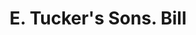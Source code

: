 ---
doi: 10.7916/D8C267F4
date_other: '1880'
date_other_textual: 1880-1889
form: printed ephemera
genre:
- Invoices
name:
- E. Tucker's Sons
object_in_context_url: https://biggert.cul.columbia.edu/items/view/ave_biggert_00071
subject_hierarchical_geographic:
- Hartford, Connecticut, United States
subject_name:
- E. Tucker's Sons
title: E. Tucker's Sons. Bill
sort_title: E. Tucker's Sons. Bill
call_number: ave_biggert_00071
coordinates:
- 41.7625,-72.67416666666666
pid: ave_biggert_00071
identifiers: ave_biggert_00071
thumbnail: https://derivativo-1.library.columbia.edu/iiif/2/ldpd:342765/full/!256,256/0/native.jpg
permalink: /biggert/ave_biggert_00071/
layout: iiif-image-page
---